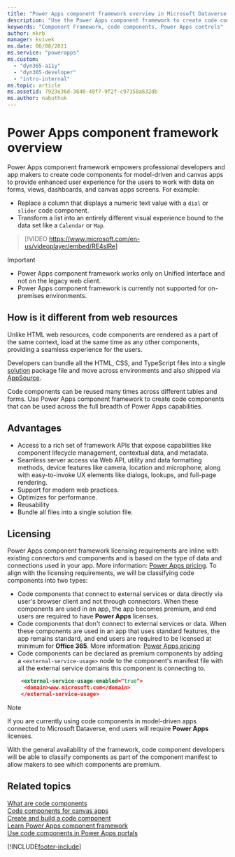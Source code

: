 ```yaml
---
title: "Power Apps component framework overview in Microsoft Dataverse| Microsoft Docs"
description: "Use the Power Apps component framework to create code components to provide enhanced experiences for people to view and work with data in forms, views, and dashboards."
keywords: "Component Framework, code components, Power Apps controls"
author: nkrb 
manager: kvivek
ms.date: 06/08/2021
ms.service: "powerapps"
ms.custom:
  - "dyn365-a11y"
  - "dyn365-developer"
  - "intro-internal"
ms.topic: article
ms.assetid: 7923e36d-3640-49f7-9f2f-c97358a632db
ms.author: nabuthuk
---
```


# Power Apps component framework overview

Power Apps component framework empowers professional developers and app makers to create code components for model-driven and canvas apps to provide enhanced user experience for the users to work with data on forms, views, dashboards, and canvas apps screens. For example:

- Replace a column that displays a numeric text value with a `dial` or `slider` code component.
- Transform a list into an entirely different visual experience bound to the data set like a `Calendar` or `Map`.

> [!VIDEO https://www.microsoft.com/en-us/videoplayer/embed/RE4slRe]


> [!IMPORTANT]
> - Power Apps component framework works only on Unified Interface and not on the legacy web client. 
> - Power Apps component framework is currently not supported for on-premises environments. 

## How is it different from web resources

Unlike HTML web resources, code components are rendered as a part of the same context, load at the same time as any other components, providing a seamless experience for the users. 

Developers can bundle all the HTML, CSS, and TypeScript files into a single [solution](../../maker/data-platform/solutions-overview.md) package file and move across environments and also shipped via [AppSource](https://appsource.microsoft.com/marketplace/apps?page=1&product=dynamics-365). 

Code components can be reused many times across different tables and forms. Use Power Apps component framework to create code components that can be used across the full breadth of Power Apps capabilities.

## Advantages 

- Access to a rich set of framework APIs that expose capabilities like component lifecycle management, contextual data, and metadata. 
- Seamless server access via Web API, utility and data formatting methods, device features like camera, location and microphone, along with easy-to-invoke UX elements like dialogs, lookups, and full-page rendering.  
- Support for modern web practices.
- Optimizes for performance.
- Reusability
- Bundle all files into a single solution file.

## Licensing

Power Apps component framework licensing requirements are inline with existing connectors and components and is based on the type of data and connections used in your app. More information: [Power Apps pricing](https://powerapps.microsoft.com/pricing/). To align with the licensing requirements, we will be classifying code components into two types:

- Code components that connect to external services or data directly via user's browser client and not through connectors. When these components are used in an app, the app becomes premium, and end users are required to have **Power Apps** licenses.
- Code components that don't connect to external services or data. When these components are used in an app that uses standard features, the app remains standard, and end users are required to be licensed at minimum for **Office 365**. More information: [Power Apps pricing](https://powerapps.microsoft.com/pricing/)
- Code components can be declared as premium components by adding a `<external-service-usage>` node to the component's manifest file with all the external service domains this component is connecting to.
   ```xml
    <external-service-usage-enabled="true">
     <domain>www.microsoft.com</domain>
    </external-service-usage>
    ```

> [!NOTE]
> If you are currently using code components in model-driven apps connected to Microsoft Dataverse, end users will require **Power Apps** licenses.

With the general availability of the framework, code component developers will be able to classify components as part of the component manifest to allow makers to see which components are premium.

## Related topics

[What are code components](custom-controls-overview.md)<br/>
[Code components for canvas apps](component-framework-for-canvas-apps.md)<br/>
[Create and build a code component](create-custom-controls-using-pcf.md)<br/>
[Learn Power Apps component framework](/learn/paths/use-power-apps-component-framework)<br/>
[Use code components in Power Apps portals](../../maker/portals/component-framework.md)



[!INCLUDE[footer-include](../../includes/footer-banner.md)]
